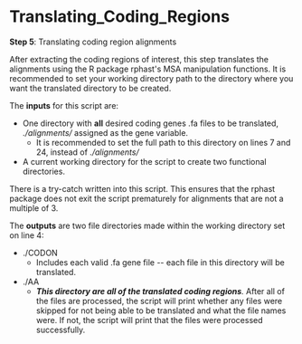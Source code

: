 # Translating_Coding_Regions
**Step 5**: Translating coding region alignments

After extracting the coding regions of interest, this step translates the alignments using the R package rphast's MSA manipulation functions. It is recommended to set your working directory path to the directory where you want the translated directory to be created.

The **inputs** for this script are:
- One directory with **all** desired coding genes .fa files to be translated, *./alignments/* assigned as the gene variable.
	- It is recommended to set the full path to this directory on lines 7 and 24, instead of *./alignments/*
- A current working directory for the script to create two functional directories.

There is a try-catch written into this script. This ensures that the rphast package does not exit the script prematurely for alignments that are not a multiple of 3.

The **outputs** are two file directories made within the working directory set on line 4:
- ./CODON
	- Includes each valid .fa gene file -- each file in this directory will be translated.
- ./AA
	- ***This directory are all of the translated coding regions**.* After all of the files are processed, the script will print whether any files were skipped for not being able to be translated and what the file names were. If not, the script will print that the files were processed successfully.
